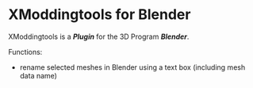 # XModdingtools for Blender
XModdingtools is a ***Plugin*** for the 3D Program ***Blender***.

Functions:
- rename selected meshes in Blender using a text box (including mesh data name)
